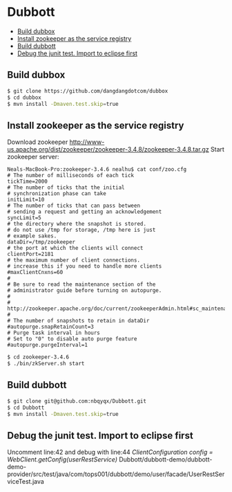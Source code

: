 # Dubbott
* [Build dubbox](/README.md#build-dubbox)
* [Install zookeeper as the service registry](/README.md#install-zookeeper-as-the-service-registry)
* [Build dubbott](/README.md#build-dubbott)
* [Debug the junit test. Import to eclipse first](//README.md#debug-the-junit-test-import-to-eclipse-first)

## Build dubbox
```bash
$ git clone https://github.com/dangdangdotcom/dubbox
$ cd dubbox
$ mvn install -Dmaven.test.skip=true
```

## Install zookeeper as the service registry
Download zookeeper http://www-us.apache.org/dist/zookeeper/zookeeper-3.4.8/zookeeper-3.4.8.tar.gz
Start zookeeper server:
```text
Neals-MacBook-Pro:zookeeper-3.4.6 nealhu$ cat conf/zoo.cfg 
# The number of milliseconds of each tick
tickTime=2000
# The number of ticks that the initial 
# synchronization phase can take
initLimit=10
# The number of ticks that can pass between 
# sending a request and getting an acknowledgement
syncLimit=5
# the directory where the snapshot is stored.
# do not use /tmp for storage, /tmp here is just 
# example sakes.
dataDir=/tmp/zookeeper
# the port at which the clients will connect
clientPort=2181
# the maximum number of client connections.
# increase this if you need to handle more clients
#maxClientCnxns=60
#
# Be sure to read the maintenance section of the 
# administrator guide before turning on autopurge.
#
# http://zookeeper.apache.org/doc/current/zookeeperAdmin.html#sc_maintenance
#
# The number of snapshots to retain in dataDir
#autopurge.snapRetainCount=3
# Purge task interval in hours
# Set to "0" to disable auto purge feature
#autopurge.purgeInterval=1
```
```bash
$ cd zookeeper-3.4.6
$ ./bin/zkServer.sh start 
```

## Build dubbott
```bash
$ git clone git@github.com:nbqyqx/Dubbott.git 
$ cd Dubbott
$ mvn install -Dmaven.test.skip=true
```

## Debug the junit test. Import to eclipse first
Uncomment line:42 and debug with line:44 *ClientConfiguration config = WebClient.getConfig(userRestService)*
Dubbott/dubbott-demo/dubbott-demo-provider/src/test/java/com/tops001/dubbott/demo/user/facade/UserRestServiceTest.java 
